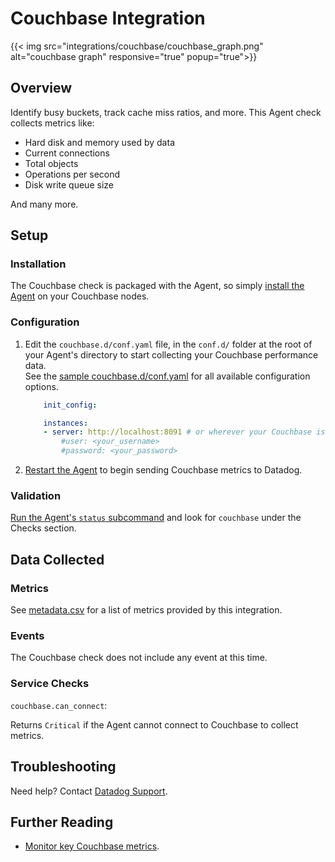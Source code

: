 # Couchbase Integration
{{< img src="integrations/couchbase/couchbase_graph.png" alt="couchbase graph" responsive="true" popup="true">}}
## Overview

Identify busy buckets, track cache miss ratios, and more. This Agent check collects metrics like:

* Hard disk and memory used by data
* Current connections
* Total objects
* Operations per second
* Disk write queue size

And many more.

## Setup
### Installation

The Couchbase check is packaged with the Agent, so simply [install the Agent][1] on your Couchbase nodes.

### Configuration

1. Edit the `couchbase.d/conf.yaml` file, in the `conf.d/` folder at the root of your Agent's directory to start collecting your Couchbase performance data.  
	See the [sample couchbase.d/conf.yaml][2] for all available configuration options.

	```yaml
	    init_config:

	    instances:
      	- server: http://localhost:8091 # or wherever your Couchbase is listening
	        #user: <your_username>
	        #password: <your_password>
	```

2. [Restart the Agent][3] to begin sending Couchbase metrics to Datadog.


### Validation

[Run the Agent's `status` subcommand][4] and look for `couchbase` under the Checks section.

## Data Collected
### Metrics

See [metadata.csv][5] for a list of metrics provided by this integration.

### Events
The Couchbase check does not include any event at this time.

### Service Checks

`couchbase.can_connect`:

Returns `Critical` if the Agent cannot connect to Couchbase to collect metrics.

## Troubleshooting
Need help? Contact [Datadog Support][6].

## Further Reading

* [Monitor key Couchbase metrics][7].


[1]: https://app.datadoghq.com/account/settings#agent
[2]: https://github.com/DataDog/integrations-core/blob/master/couchbase/conf.yaml.example
[3]: https://docs.datadoghq.com/agent/faq/agent-commands/#start-stop-restart-the-agent
[4]: https://docs.datadoghq.com/agent/faq/agent-commands/#agent-status-and-information
[5]: https://github.com/DataDog/integrations-core/blob/master/couchbase/metadata.csv
[6]: http://docs.datadoghq.com/help/
[7]: https://www.datadoghq.com/blog/monitoring-couchbase-performance-datadog/
